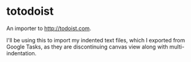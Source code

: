 # totodoist
An importer to http://todoist.com.

I'll be using this to import my indented text files, which I exported from 
Google Tasks, as they are discontinuing canvas view along with 
multi-indentation.

